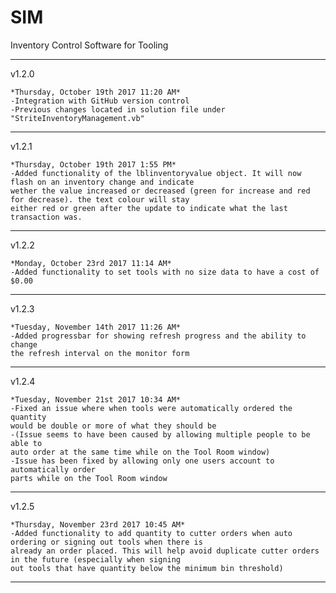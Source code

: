 # SIM
Inventory Control Software for Tooling

----------------------------------------------------------------------------------------------------------------------------
v1.2.0 

	*Thursday, October 19th 2017 11:20 AM*
	-Integration with GitHub version control
	-Previous changes located in solution file under "StriteInventoryManagement.vb"
----------------------------------------------------------------------------------------------------------------------------
v1.2.1

	*Thursday, October 19th 2017 1:55 PM*
	-Added functionality of the lblinventoryvalue object. It will now flash on an inventory change and indicate 
	wether the value increased or decreased (green for increase and red for decrease). the text colour will stay 
	either red or green after the update to indicate what the last transaction was.
---------------------------------------------------------------------------------------------------------------------------
v1.2.2

	*Monday, October 23rd 2017 11:14 AM*
	-Added functionality to set tools with no size data to have a cost of $0.00
---------------------------------------------------------------------------------------------------------------------------
v1.2.3

	*Tuesday, November 14th 2017 11:26 AM*
	-Added progressbar for showing refresh progress and the ability to change
	the refresh interval on the monitor form
---------------------------------------------------------------------------------------------------------------------------
v1.2.4

	*Tuesday, November 21st 2017 10:34 AM*
	-Fixed an issue where when tools were automatically ordered the quantity
	would be double or more of what they should be
	-(Issue seems to have been caused by allowing multiple people to be able to 
	auto order at the same time while on the Tool Room window)
	-Issue has been fixed by allowing only one users account to automatically order
	parts while on the Tool Room window
---------------------------------------------------------------------------------------------------------------------------
v1.2.5

	*Thursday, November 23rd 2017 10:45 AM*
	-Added functionality to add quantity to cutter orders when auto ordering or signing out tools when there is
	already an order placed. This will help avoid duplicate cutter orders in the future (especially when signing
	out tools that have quantity below the minimum bin threshold)
---------------------------------------------------------------------------------------------------------------------------
